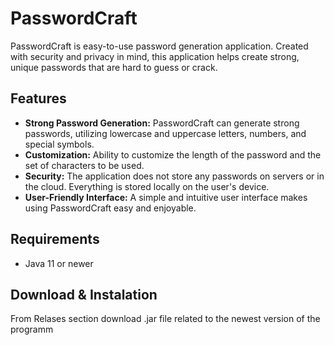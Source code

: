 # PasswordCraft

PasswordCraft is easy-to-use password generation application. Created with security and privacy in mind, this application helps create strong, unique passwords that are hard to guess or crack.

## Features
- **Strong Password Generation:** PasswordCraft can generate strong passwords, utilizing lowercase and uppercase letters, numbers, and special symbols.
- **Customization:** Ability to customize the length of the password and the set of characters to be used.
- **Security:** The application does not store any passwords on servers or in the cloud. Everything is stored locally on the user's device.
- **User-Friendly Interface:** A simple and intuitive user interface makes using PasswordCraft easy and enjoyable.

## Requirements
- Java 11 or newer

## Download & Instalation
From Relases section download .jar file related to the newest version of the programm

